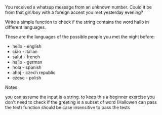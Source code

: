 You received a whatsup message from an unknown number. Could it be from that girl/boy with a foreign accent you met yesterday evening?

Write a simple function to check if the string contains the word hallo in different languages.

These are the languages of the possible people you met the night before:

- hello - english
- ciao - italian
- salut - french
- hallo - german
- hola - spanish
- ahoj - czech republic
- czesc - polish

Notes

you can assume the input is a string.
to keep this a beginner exercise you don't need to check if the greeting is a subset of word (Hallowen can pass the test)
function should be case insensitive to pass the tests
